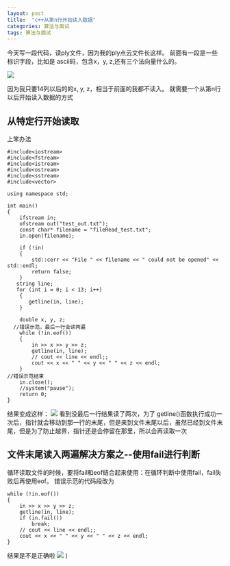 ```yaml
---
layout: post
title:  "c++从第n行开始读入数据"
categories: 算法与面试
tags: 算法与面试
---
```

今天写一段代码，读ply文件，因为我的ply点云文件长这样。
前面有一段是一些标识字段，比如是 ascii码，包含x，y, z,还有三个法向量什么的。


![](http://7xq62e.com1.z0.glb.clouddn.com/ply.png)

因为我只要14列以后的的x, y, z，相当于前面的我都不读入。
就需要一个从第n行以后开始读入数据的方式
## 从特定行开始读取
上笨办法
   
    #include<iostream>
    #include<fstream>
    #include<istream>
    #include<ostream>
    #include<sstream>
    #include<vector>
    
    using namespace std;

    int main()
    {
        ifstream in;
        ofstream out("test_out.txt");
        const char* filename = "fileRead_test.txt";
        in.open(filename);
    
        if (!in)
        {
            std::cerr << "File " << filename << " could not be opened" << std::endl;
            return false;
        }
       string line;
       for (int i = 0; i < 13; i++)
        {
           getline(in, line);
        }
        
        double x, y, z;
      //错误示范，最后一行会读两遍
        while (!in.eof())
        {
            in >> x >> y >> z;
            getline(in, line);
            // cout << line << endl;;
            cout << x << " " << y << " " << z << endl;
        }
    //错误示范结束
        in.close();    
        //system("pause");
        return 0;
    }
结果变成这样：
![](http://7xq62e.com1.z0.glb.clouddn.com/pic/2018-07.09-2.jpg)
看到没最后一行结果读了两次，为了
getline()函数执行成功一次后，指针就会移动到那一行的末尾，但是来到文件末尾以后，虽然已经到文件末尾，但是为了防止越界，指针还是会停留在那里，所以会再读取一次
## 文件末尾读入两遍解决方案之--使用fail进行判断

循环读取文件的时候，要将fail和eof结合起来使用：在循环判断中使用fail，fail失败后再使用eof。 
错误示范的代码段改为

    while (!in.eof())
    {
        in >> x >> y >> z;
        getline(in, line);
        if (in.fail())
            break;
        // cout << line << endl;;    
        cout << x << " " << y << " " << z << endl;
    }
结果是不是正确啦
![](http://7xq62e.com1.z0.glb.clouddn.com/pic/2018-07.09.jpg)
)




